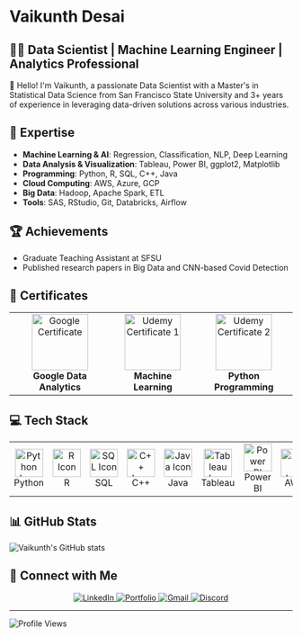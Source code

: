# Vaikunth Desai

## 👨‍💻 Data Scientist | Machine Learning Engineer | Analytics Professional

👋 Hello! I'm Vaikunth, a passionate Data Scientist with a Master's in Statistical Data Science from San Francisco State University and 3+ years of experience in leveraging data-driven solutions across various industries.

## 🚀 Expertise

- **Machine Learning & AI**: Regression, Classification, NLP, Deep Learning
- **Data Analysis & Visualization**: Tableau, Power BI, ggplot2, Matplotlib
- **Programming**: Python, R, SQL, C++, Java
- **Cloud Computing**: AWS, Azure, GCP
- **Big Data**: Hadoop, Apache Spark, ETL
- **Tools**: SAS, RStudio, Git, Databricks, Airflow

## 🏆 Achievements

- Graduate Teaching Assistant at SFSU
- Published research papers in Big Data and CNN-based Covid Detection

## 📜 Certificates

<table align="center">
  <tr>
    <td align="center">
      <a href="https://www.coursera.org/account/accomplishments/specialization/3TIOM9ALGVO7" target="_blank">
        <img src="https://img.icons8.com/color/100/000000/google-logo.png" alt="Google Certificate" width="100" height="100"/>
      </a><br>
      <b>Google Data Analytics</b>
    </td>
    <td align="center">
      <a href="https://www.udemy.com/certificate/UC-86642f64-50da-4b6a-9e92-503c65adc7f8/" target="_blank">
        <img src="https://img.icons8.com/color/100/000000/udemy.png" alt="Udemy Certificate 1" width="100" height="100"/>
      </a><br>
      <b>Machine Learning</b>
    </td>
    <td align="center">
      <a href="https://www.udemy.com/certificate/UC-e55b7465-f323-4543-bb4d-0fb6f827fcfd/" target="_blank">
        <img src="https://img.icons8.com/color/100/000000/udemy.png" alt="Udemy Certificate 2" width="100" height="100"/>
      </a><br>
      <b>Python Programming</b>
    </td>
  </tr>
</table>

## 💻 Tech Stack

<table align="center">
  <tr>
    <td align="center">
      <img src="https://img.icons8.com/?size=50&id=13441&format=png" alt="Python Icon" width="50" height="50"/><br>
      Python
    </td>
    <td align="center">
      <img src="https://img.icons8.com/?size=50&id=CLvQeiwFpit4&format=png" alt="R Icon" width="50" height="50"/><br>
      R
    </td>
    <td align="center">
      <img src="https://img.icons8.com/?size=50&id=13406&format=png" alt="SQL Icon" width="50" height="50"/><br>
      SQL
    </td>
    <td align="center">
      <img src="https://img.icons8.com/?size=50&id=40669&format=png" alt="C++ Icon" width="50" height="50"/><br>
      C++
    </td>
    <td align="center">
      <img src="https://img.icons8.com/?size=50&id=13679&format=png" alt="Java Icon" width="50" height="50"/><br>
      Java
    </td>
    <td align="center">
      <img src="https://img.icons8.com/?size=50&id=9Kvi1p1F0tUo&format=png" alt="Tableau Icon" width="50" height="50"/><br>
      Tableau
    </td>
    <td align="center">
      <img src="https://img.icons8.com/?size=50&id=3sGOUDo9nJ4k&format=png" alt="Power BI Icon" width="50" height="50"/><br>
      Power BI
    </td>
    <td align="center">
      <img src="https://img.icons8.com/?size=50&id=33039&format=png" alt="AWS Icon" width="50" height="50"/><br>
      AWS
    </td>
    <td align="center">
      <img src="https://img.icons8.com/?size=50&id=VLKafOkk3sBX&format=png" alt="Azure Icon" width="50" height "50"/><br> 
      Azure
    </td>
    <td align="center">
      <img src="https://img.icons8.com/?size=50&id=WHRLQdbEXQ16&format=png" alt ="GCP Icon "width =" 50 "height =" 50 "/><br> 
      GCP
    </td>
  </tr>
</table>

## 📊 GitHub Stats

![Vaikunth's GitHub stats](https://github-readme-stats.vercel.app/api?username=vaikunthd&show_icons=true&theme=radical)

## 🤝 Connect with Me

<p align="center">
  <a href="https://www.linkedin.com/in/vaikunth-desai/" target="_blank">
    <img src="https://img.shields.io/badge/-LinkedIn-0077B5?style=flat-square&logo=linkedin&logoColor=white" alt="LinkedIn"/>
  </a>
  <a href="https://www.vaikunthdesai.com/" target="_blank">
    <img src="https://img.shields.io/badge/-Portfolio-000000?style=flat-square&logo=github&logoColor=white" alt="Portfolio"/>
  </a>
  <a href="mailto:vdclassifier@gmail.com" target="_blank">
    <img src="https://img.shields.io/badge/-Gmail-D14836?style=flat-square&logo=gmail&logoColor=white" alt="Gmail"/>
  </a>
  <a href="https://discordapp.com/users/vaikunthdesai_99331" target="_blank">
    <img src="https://img.shields.io/badge/-Discord-7289DA?style=flat-square&logo=discord&logoColor=white" alt="Discord"/>
  </a>
</p>

---

![Profile Views](https://komarev.com/ghpvc/?username=vaikunthd&color=blue)
